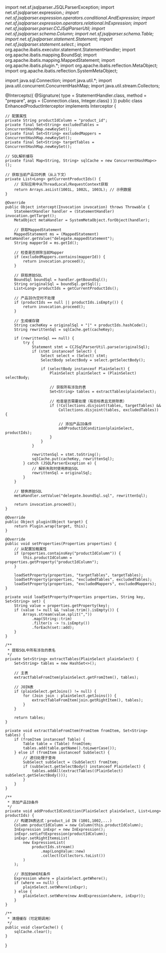 import net.sf.jsqlparser.JSQLParserException;
import net.sf.jsqlparser.expression.*;
import net.sf.jsqlparser.expression.operators.conditional.AndExpression;
import net.sf.jsqlparser.expression.operators.relational.InExpression;
import net.sf.jsqlparser.parser.CCJSqlParserUtil;
import net.sf.jsqlparser.schema.Column;
import net.sf.jsqlparser.schema.Table;
import net.sf.jsqlparser.statement.Statement;
import net.sf.jsqlparser.statement.select.*;
import org.apache.ibatis.executor.statement.StatementHandler;
import org.apache.ibatis.mapping.BoundSql;
import org.apache.ibatis.mapping.MappedStatement;
import org.apache.ibatis.plugin.*;
import org.apache.ibatis.reflection.MetaObject;
import org.apache.ibatis.reflection.SystemMetaObject;

import java.sql.Connection;
import java.util.*;
import java.util.concurrent.ConcurrentHashMap;
import java.util.stream.Collectors;

@Intercepts({
    @Signature(
        type = StatementHandler.class,
        method = "prepare",
        args = {Connection.class, Integer.class}
    )
})
public class EnhancedProductInterceptor implements Interceptor {
    
    // 配置属性
    private String productIdColumn = "product_id";
    private final Set<String> excludedTables = ConcurrentHashMap.newKeySet();
    private final Set<String> excludedMappers = ConcurrentHashMap.newKeySet();
    private final Set<String> targetTables = ConcurrentHashMap.newKeySet();
    
    // SQL解析缓存
    private final Map<String, String> sqlCache = new ConcurrentHashMap<>();
    
    // 获取当前产品ID列表（从上下文）
    private List<Long> getCurrentProductIds() {
        // 实际应用中从ThreadLocal/RequestContext获取
        return Arrays.asList(1001L, 1002L, 1003L); // 示例数据
    }

    @Override
    public Object intercept(Invocation invocation) throws Throwable {
        StatementHandler handler = (StatementHandler) invocation.getTarget();
        MetaObject metaHandler = SystemMetaObject.forObject(handler);
        
        // 获取MappedStatement
        MappedStatement ms = (MappedStatement) metaHandler.getValue("delegate.mappedStatement");
        String mapperId = ms.getId();
        
        // 检查是否排除当前Mapper
        if (excludedMappers.contains(mapperId)) {
            return invocation.proceed();
        }
        
        // 获取原始SQL
        BoundSql boundSql = handler.getBoundSql();
        String originalSql = boundSql.getSql();
        List<Long> productIds = getCurrentProductIds();
        
        // 产品ID为空时不处理
        if (productIds == null || productIds.isEmpty()) {
            return invocation.proceed();
        }
        
        // 生成缓存键
        String cacheKey = originalSql + "|" + productIds.hashCode();
        String rewrittenSql = sqlCache.get(cacheKey);
        
        if (rewrittenSql == null) {
            try {
                Statement stmt = CCJSqlParserUtil.parse(originalSql);
                if (stmt instanceof Select) {
                    Select select = (Select) stmt;
                    SelectBody selectBody = select.getSelectBody();
                    
                    if (selectBody instanceof PlainSelect) {
                        PlainSelect plainSelect = (PlainSelect) selectBody;
                        
                        // 获取所有涉及的表
                        Set<String> tables = extractTables(plainSelect);
                        
                        // 检查是否需要处理（有目标表且无排除表）
                        if (!Collections.disjoint(tables, targetTables) && 
                            Collections.disjoint(tables, excludedTables)) {
                            
                            // 添加产品ID条件
                            addProductIdCondition(plainSelect, productIds);
                        }
                    }
                }
                
                rewrittenSql = stmt.toString();
                sqlCache.put(cacheKey, rewrittenSql);
            } catch (JSQLParserException e) {
                // 解析失败时使用原始SQL
                rewrittenSql = originalSql;
            }
        }
        
        // 替换原始SQL
        metaHandler.setValue("delegate.boundSql.sql", rewrittenSql);
        
        return invocation.proceed();
    }

    @Override
    public Object plugin(Object target) {
        return Plugin.wrap(target, this);
    }

    @Override
    public void setProperties(Properties properties) {
        // 从配置加载属性
        if (properties.containsKey("productIdColumn")) {
            this.productIdColumn = properties.getProperty("productIdColumn");
        }
        
        loadSetProperty(properties, "targetTables", targetTables);
        loadSetProperty(properties, "excludedTables", excludedTables);
        loadSetProperty(properties, "excludedMappers", excludedMappers);
    }
    
    private void loadSetProperty(Properties properties, String key, Set<String> set) {
        String value = properties.getProperty(key);
        if (value != null && !value.trim().isEmpty()) {
            Arrays.stream(value.split(","))
                .map(String::trim)
                .filter(s -> !s.isEmpty())
                .forEach(set::add);
        }
    }
    
    /**
     * 提取SQL中所有涉及的表名
     */
    private Set<String> extractTables(PlainSelect plainSelect) {
        Set<String> tables = new HashSet<>();
        
        // 主表
        extractTableFromItem(plainSelect.getFromItem(), tables);
        
        // JOIN表
        if (plainSelect.getJoins() != null) {
            for (Join join : plainSelect.getJoins()) {
                extractTableFromItem(join.getRightItem(), tables);
            }
        }
        
        return tables;
    }
    
    private void extractTableFromItem(FromItem fromItem, Set<String> tables) {
        if (fromItem instanceof Table) {
            Table table = (Table) fromItem;
            tables.add(table.getName().toLowerCase());
        } else if (fromItem instanceof SubSelect) {
            // 递归处理子查询
            SubSelect subSelect = (SubSelect) fromItem;
            if (subSelect.getSelectBody() instanceof PlainSelect) {
                tables.addAll(extractTables((PlainSelect) subSelect.getSelectBody()));
            }
        }
    }
    
    /**
     * 添加产品ID条件
     */
    private void addProductIdCondition(PlainSelect plainSelect, List<Long> productIds) {
        // 构建IN表达式：product_id IN (1001,1002,...)
        Column productIdColumn = new Column(this.productIdColumn);
        InExpression inExpr = new InExpression();
        inExpr.setLeftExpression(productIdColumn);
        inExpr.setRightItemsList(
            new ExpressionList(
                productIds.stream()
                    .map(LongValue::new)
                    .collect(Collectors.toList())
            )
        );
        
        // 添加到WHERE条件
        Expression where = plainSelect.getWhere();
        if (where == null) {
            plainSelect.setWhere(inExpr);
        } else {
            plainSelect.setWhere(new AndExpression(where, inExpr));
        }
    }
    
    /**
     * 清理缓存（可定期调用）
     */
    public void clearCache() {
        sqlCache.clear();
    }
}
